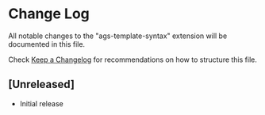 # Change Log

All notable changes to the "ags-template-syntax" extension will be documented in this file.

Check [Keep a Changelog](http://keepachangelog.com/) for recommendations on how to structure this file.

## [Unreleased]

- Initial release